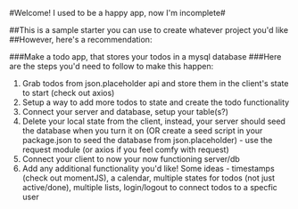 #Welcome! I used to be a happy app, now I'm incomplete#

##This is a sample starter you can use to create whatever project you'd like
##However, here's a recommendation:

###Make a todo app, that stores your todos in a mysql database
###Here are the steps you'd need to follow to make this happen:

1. Grab todos from json.placeholder api and store them in the client's state to start (check out axios)
2. Setup a way to add more todos to state and create the todo functionality
3. Connect your server and database, setup your table(s?)
4. Delete your local state from the client, instead, your server should seed the database when you turn it on (OR create a seed script in your package.json to seed the database from json.placeholder) - use the request module (or axios if you feel comfy with request)
5. Connect your client to now your now functioning server/db
6. Add any additional functionality you'd like! Some ideas - timestamps (check out momentJS), a calendar, multiple states for todos (not just active/done), multiple lists, login/logout to connect todos to a specfic user
